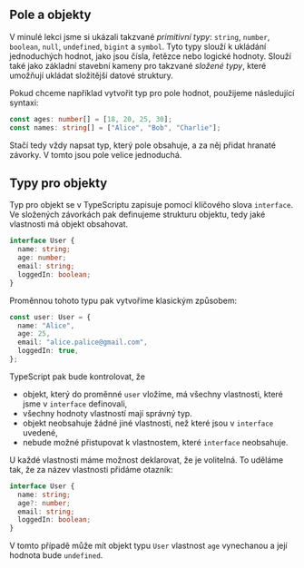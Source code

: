 ## Pole a objekty

V minulé lekci jsme si ukázali takzvané _primitivní typy_: `string`, `number`, `boolean`, `null`, `undefined`, `bigint` a `symbol`. Tyto typy slouží k ukládání jednoduchých hodnot, jako jsou čísla, řetězce nebo logické hodnoty. Slouží také jako základní stavební kameny pro takzvané _složené typy_, které umožňují ukládat složitější datové struktury.

Pokud chceme například vytvořit typ pro pole hodnot, použijeme následující syntaxi:

```ts
const ages: number[] = [18, 20, 25, 30];
const names: string[] = ["Alice", "Bob", "Charlie"];
```

Stačí tedy vždy napsat typ, který pole obsahuje, a za něj přidat hranaté závorky. V tomto jsou pole velice jednoduchá.

## Typy pro objekty

Typ pro objekt se v TypeScriptu zapisuje pomocí klíčového slova `interface`. Ve složených závorkách pak definujeme strukturu objektu, tedy jaké vlastnosti má objekt obsahovat.

```ts
interface User {
  name: string;
  age: number;
  email: string;
  loggedIn: boolean;
}
```

Proměnnou tohoto typu pak vytvoříme klasickým způsobem:

```ts
const user: User = {
  name: "Alice",
  age: 25,
  email: "alice.palice@gmail.com",
  loggedIn: true,
};
```

TypeScript pak bude kontrolovat, že

- objekt, který do proměnné `user` vložíme, má všechny vlastnosti, které jsme v `interface` definovali,
- všechny hodnoty vlastností mají správný typ.
- objekt neobsahuje žádné jiné vlastnosti, než které jsou v `interface` uvedené,
- nebude možné přistupovat k vlastnostem, které `interface` neobsahuje.

U každé vlastnosti máme možnost deklarovat, že je volitelná. To uděláme tak, že za název vlastnosti přidáme otazník:

```ts
interface User {
  name: string;
  age?: number;
  email: string;
  loggedIn: boolean;
}
```

V tomto případě může mít objekt typu `User` vlastnost `age` vynechanou a její hodnota bude `undefined`.
